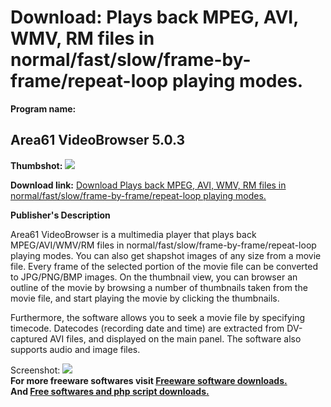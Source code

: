 # Download: Plays back MPEG, AVI, WMV, RM files in normal/fast/slow/frame-by-frame/repeat-loop playing modes.

**Program name:**

## Area61 VideoBrowser 5.0.3

  
**Thumbshot:** ![](http://www.freewarefiles.com/screenshot/area61_md.gif)   
  
**Download link:** [Download Plays back MPEG, AVI, WMV, RM files in normal/fast/slow/frame-by-frame/repeat-loop playing modes.](http://freesoftwares.boysofts.com/Area-VideoBrowser_program_14018.html)  
  


**Publisher's Description**  
  


Area61 VideoBrowser is a multimedia player that plays back MPEG/AVI/WMV/RM files in normal/fast/slow/frame-by-frame/repeat-loop playing modes. You can also get shapshot images of any size from a movie file. Every frame of the selected portion of the movie file can be converted to JPG/PNG/BMP images. On the thumbnail view, you can browser an outline of the movie by browsing a number of thumbnails taken from the movie file, and start playing the movie by clicking the thumbnails. 

Furthermore, the software allows you to seek a movie file by specifying timecode. Datecodes (recording date and time) are extracted from DV-captured AVI files, and displayed on the main panel. The software also supports audio and image files.

  
  
Screenshot: ![](http://www.freewarefiles.com/screenshot/area61.gif)   
**For more freeware softwares visit [Freeware software downloads.](http://freesoftwares.boysofts.com/)**   
**And [Free softwares and php script downloads.](http://www.boysofts.com/)**
